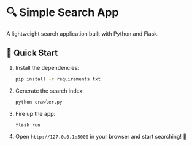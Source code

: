 # 🔍 Simple Search App

A lightweight search application built with Python and Flask.

## 🚀 Quick Start

1. Install the dependencies:

   ```bash
   pip install -r requirements.txt
   ```

2. Generate the search index:

   ```bash
   python crawler.py
   ```

3. Fire up the app:

   ```bash
   flask run
   ```

4. Open `http://127.0.0.1:5000` in your browser and start searching! 🎉
